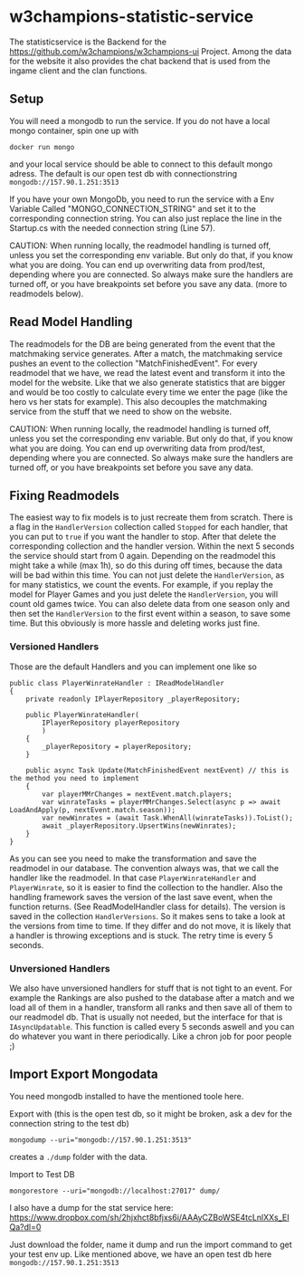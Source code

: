 # w3champions-statistic-service

The statisticservice is the Backend for the https://github.com/w3champions/w3champions-ui Project. Among the data for
the website it also provides the chat backend that is used from the ingame client and the clan functions.

## Setup
You will need a mongodb to run the service. If you do not have a local mongo container, spin one up with

```
docker run mongo
```
and your local service should be able to connect to this default mongo adress. The default is our open test db with connectionstring `mongodb://157.90.1.251:3513`

If you have your own MongoDb, you need to run the service with a Env Variable Called "MONGO_CONNECTION_STRING" and
set it to the corresponding connection string. You can also just replace the line in the Startup.cs with the needed
connection string (Line 57).

CAUTION:
When running locally, the readmodel handling is turned off, unless you set the corresponding env variable. But only
do that, if you know what you are doing. You can end up overwriting data from prod/test, depending where you are
connected. So always make sure the handlers are turned off, or you have breakpoints set before you save any data.
(more to readmodels below).

## Read Model Handling
The readmodels for the DB are being generated from the event that the matchmaking service generates. After a match,
the matchmaking service pushes an event to the collection "MatchFinishedEvent". For every readmodel that we have, we
read the latest event and transform it into the model for the website. Like that we also generate statistics that are
bigger and would be too costly to calculate every time we enter the page (like the hero vs her stats for example).
This also decouples the matchmaking service from the stuff that we need to show on the website.

CAUTION:
When running locally, the readmodel handling is turned off, unless you set the corresponding env variable. But only
do that, if you know what you are doing. You can end up overwriting data from prod/test, depending where you are
connected. So always make sure the handlers are turned off, or you have breakpoints set before you save any data.

## Fixing Readmodels
The easiest way to fix models is to just recreate them from scratch. There is a flag in the `HandlerVersion` collection called `Stopped` for each handler, that you can put to `true` if you want the handler to stop. After that delete the corresponding collection and the handler version. Within the next 5 seconds the service should start from 0 again. Depending on the readmodel this might take a while (max 1h), so do this during off times, because the data will be bad within this time. You can not just delete the `HandlerVersion`, as for many statistics, we count the events. For example, if you replay the model for Player Games and you just delete the `HandlerVersion`, you will count old games twice. You can also delete data from one season only and then set the `HandlerVersion` to the first event within a season, to save some time. But this obviously is more hassle and deleting works just fine.

### Versioned Handlers
Those are the default Handlers and you can implement one like so
```
public class PlayerWinrateHandler : IReadModelHandler
{
    private readonly IPlayerRepository _playerRepository;

    public PlayerWinrateHandler(
        IPlayerRepository playerRepository
        )
    {
        _playerRepository = playerRepository;
    }

    public async Task Update(MatchFinishedEvent nextEvent) // this is the method you need to implement
    {
        var playerMMrChanges = nextEvent.match.players;
        var winrateTasks = playerMMrChanges.Select(async p => await LoadAndApply(p, nextEvent.match.season));
        var newWinrates = (await Task.WhenAll(winrateTasks)).ToList();
        await _playerRepository.UpsertWins(newWinrates);
    }
}
```

As you can see you need to make the transformation and save the readmodel in our database. The convention always was,
 that we call the handler like the readmodel. In that case `PlayerWinrateHandler` and `PlayerWinrate`, so it is
 easier to find the collection to the handler.
 Also the handling framework saves the version of the last save event, when the function returns. (See
 ReadModelHandler<T> class for details). The version is saved in the collection `HandlerVersions`. So it makes sens
 to take a look at the versions from time to time. If they differ and do not move, it is likely that a handler is
 throwing exceptions and is stuck. The retry time is every 5 seconds.

 ### Unversioned Handlers
 We also have unversioned handlers for stuff that is not tight to an event. For example the Rankings are also pushed
 to the database after a match and we load all of them in a handler, transform all ranks and then save all of them to
  our readmodel db. That is usually not needed, but the interface for that is `IAsyncUpdatable`. This function is
  called every 5 seconds aswell and you can do whatever you want in there periodically. Like a chron job for poor
  people ;)

## Import Export Mongodata
You need mongodb installed to have the mentioned toole here.

Export with (this is the open test db, so it might be broken, ask a dev for the connection string to the test db)
```
mongodump --uri="mongodb://157.90.1.251:3513"
```
creates a `./dump` folder with the data.

Import to Test DB
```
mongorestore --uri="mongodb://localhost:27017" dump/
```
I also have a dump for the stat service here:
https://www.dropbox.com/sh/2hjxhct8bfjxs6i/AAAyCZBoWSE4tcLnlXXs_EIQa?dl=0

Just download the folder, name it dump and run the import command to get your test env up. Like mentioned above, we have an open test db here `mongodb://157.90.1.251:3513`
